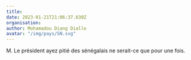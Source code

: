 ```yaml
---
title: 
date: 2023-01-21T21:06:37.630Z
organisation: 
author: Mohamadou Diang Diallo 
avatar: "/img/pays/SN.svg"
---
```


M. Le président ayez pitié des sénégalais ne serait-ce que pour une fois. 